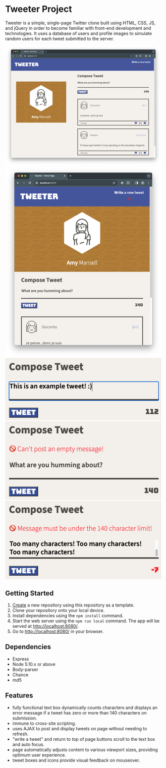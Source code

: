 # Tweeter Project

Tweeter is a simple, single-page Twitter clone built using HTML, CSS, JS, and jQuery in order to become familiar with front-end development and technologies. It uses a database of users and profile images to simulate random users for each tweet submitted to the server.

![Screenshot](/docs/Tweeter-Desktop.png)
![Screenshot](/docs/Tweeter-Mobile_or_Tablet.png)
![Screenshot](/docs/Tweet_Example.png)
![Screenshot](/docs/Tweet_Empty_Message.png)
![Screenshot](/docs/Tweet_Over_Limit.png)

## Getting Started

1. [Create](https://docs.github.com/en/repositories/creating-and-managing-repositories/creating-a-repository-from-a-template) a new repository using this repository as a template.
2. Clone your repository onto your local device.
3. Install dependencies using the `npm install` command.
3. Start the web server using the `npm run local` command. The app will be served at <http://localhost:8080/>.
4. Go to <http://localhost:8080/> in your browser.

## Dependencies

- Express
- Node 5.10.x or above
- Body-parser
- Chance
- md5

## Features

- fully functional text box dynamically counts characters and displays an error message if a tweet has zero or more than 140 characters on submission.
- immune to cross-site scripting.
- uses AJAX to post and display tweets on page without needing to refresh.
- "write a tweet" and return to top of page buttons scroll to the text box and auto focus.
- page automatically adjusts content to various viewport sizes, providing optimum user experience.
- tweet boxes and icons provide visual feedback on mouseover.